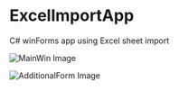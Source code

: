 # ExcelImportApp
C# winForms app using Excel sheet import

![MainWin Image](https://i25.servimg.com/u/f25/19/63/46/61/116.png)

![AdditionalForm Image](https://i25.servimg.com/u/f25/19/63/46/61/214.png)
